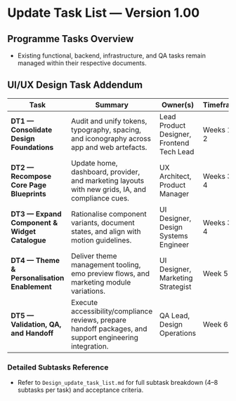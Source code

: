 # Update Task List — Version 1.00

## Programme Tasks Overview
- Existing functional, backend, infrastructure, and QA tasks remain managed within their respective documents.

## UI/UX Design Task Addendum
| Task | Summary | Owner(s) | Timeframe |
| --- | --- | --- | --- |
| **DT1 — Consolidate Design Foundations** | Audit and unify tokens, typography, spacing, and iconography across app and web artefacts. | Lead Product Designer, Frontend Tech Lead | Weeks 1-2 |
| **DT2 — Recompose Core Page Blueprints** | Update home, dashboard, provider, and marketing layouts with new grids, IA, and compliance cues. | UX Architect, Product Manager | Weeks 3-4 |
| **DT3 — Expand Component & Widget Catalogue** | Rationalise component variants, document states, and align with motion guidelines. | UI Designer, Design Systems Engineer | Weeks 3-4 |
| **DT4 — Theme & Personalisation Enablement** | Deliver theme management tooling, emo preview flows, and marketing module variations. | UI Designer, Marketing Strategist | Week 5 |
| **DT5 — Validation, QA, and Handoff** | Execute accessibility/compliance reviews, prepare handoff packages, and support engineering integration. | QA Lead, Design Operations | Week 6 |

### Detailed Subtasks Reference
- Refer to `Design_update_task_list.md` for full subtask breakdown (4–8 subtasks per task) and acceptance criteria.

